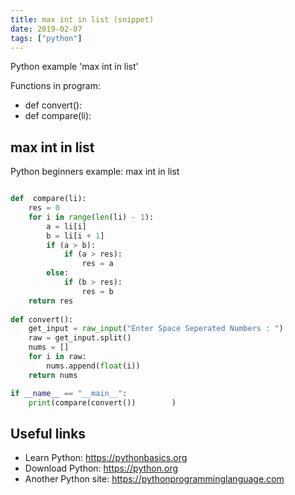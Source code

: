 ```yaml
---
title: max int in list (snippet)
date: 2019-02-07
tags: ["python"]
---
```

Python example 'max int in list'

Functions in program: 
* def convert():	
* def  compare(li):

## max int in list

Python beginners example: max int in list

```python

def  compare(li):
	res = 0
	for i in range(len(li) - 1):
		a = li[i]
		b = li[i + 1]
		if (a > b):
			if (a > res):
				res = a 
		else:
			if (b > res):
				res = b	
	return res 
	
def convert():	
	get_input = raw_input("Enter Space Seperated Numbers : ")
	raw = get_input.split()
	nums = []
	for i in raw:
		nums.append(float(i))
	return nums

if __name__ == "__main__":	
	print(compare(convert())		)

```

## Useful links

- Learn Python: https://pythonbasics.org
- Download Python: https://python.org
- Another Python site: https://pythonprogramminglanguage.com
